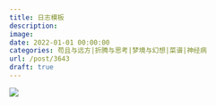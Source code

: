 ```yaml
---
title: 日志模板
description: 
image: 
date: 2022-01-01 00:00:00
categories: 苟且与远方|折腾与思考|梦境与幻想|菜谱|神经病
url: /post/3643
draft: true
---
```


![](https://storageapi.fleek.co/0a3a8890-e65e-47ce-93d7-0442b9209d38-bucket/blog/posts/2021-01/friction.png)

